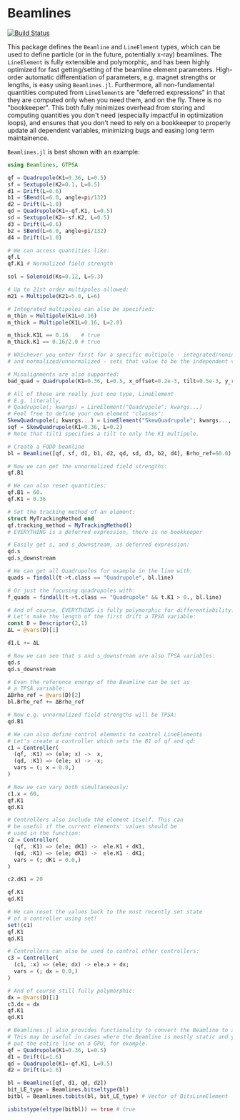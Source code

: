 # Beamlines

[![Build Status](https://github.com/mattsignorelli/Beamlines.jl/actions/workflows/CI.yml/badge.svg?branch=main)](https://github.com/mattsignorelli/Beamlines.jl/actions/workflows/CI.yml?query=branch%3Amain)

This package defines the `Beamline` and `LineElement` types, which can be used to define particle (or in the future, potentially x-ray) beamlines. The `LineElement` is fully extensible and polymorphic, and has been highly optimized for fast getting/setting of the beamline element parameters. High-order automatic differentiation of parameters, e.g. magnet strengths or lengths, is easy using `Beamlines.jl`. Furthermore, all non-fundamental quantities computed from `LineElement`s are "deferred expressions" in that they are computed only when you need them, and on the fly. There is no "bookkeeper". This both fully minimizes overhead from storing and computing quantities you don't need (especially impactful in optimization loops), and ensures that you don't need to rely on a bookkeeper to properly update all dependent variables, minimizing bugs and easing long term maintainence.

`Beamlines.jl` is best shown with an example:

```julia
using Beamlines, GTPSA

qf = Quadrupole(K1=0.36, L=0.5)
sf = Sextupole(K2=0.1, L=0.5)
d1 = Drift(L=0.6)
b1 = SBend(L=6.0, angle=pi/132)
d2 = Drift(L=1.0)
qd = Quadrupole(K1=-qf.K1, L=0.5)
sd = Sextupole(K2=-sf.K2, L=0.5)
d3 = Drift(L=0.6)
b2 = SBend(L=6.0, angle=pi/132)
d4 = Drift(L=1.0)

# We can access quantities like:
qf.L
qf.K1 # Normalized field strength

sol = Solenoid(Ks=0.12, L=5.3)

# Up to 21st order multipoles allowed:
m21 = Multipole(K21=5.0, L=6)

# Integrated multipoles can also be specified:
m_thin = Multipole(K1L=0.16)
m_thick = Multipole(K1L=0.16, L=2.0)

m_thick.K1L == 0.16    # true
m_thick.K1 == 0.16/2.0 # true

# Whichever you enter first for a specific multipole - integrated/nonintegrated
# and normalized/unnormalized - sets that value to be the independent variable

# Misalignments are also supported:
bad_quad = Quadrupole(K1=0.36, L=0.5, x_offset=0.2e-3, tilt=0.5e-3, y_rot=-0.5e-3)

# All of these are really just one type, LineElement
# E.g. literally,
# Quadrupole(; kwargs) = LineElement("Quadrupole"; kwargs...)
# Feel free to define your own element "classes":
SkewQuadrupole(; kwargs...) = LineElement("SkewQuadrupole"; kwargs..., tilt1=pi/4)
sqf = SkewQuadrupole(K1=0.36, L=0.2)
# Note that tilt1 specifies a tilt to only the K1 multipole.

# Create a FODO beamline
bl = Beamline([qf, sf, d1, b1, d2, qd, sd, d3, b2, d4], Brho_ref=60.0)

# Now we can get the unnormalized field strengths:
qf.B1

# We can also reset quantities:
qf.B1 = 60.
qf.K1 = 0.36

# Set the tracking method of an element:
struct MyTrackingMethod end
qf.tracking_method = MyTrackingMethod()
# EVERYTHING is a deferred expression, there is no bookkeeper

# Easily get s, and s_downstream, as deferred expression:
qd.s
qd.s_downstream

# We can get all Quadrupoles for example in the line with:
quads = findall(t->t.class == "Quadrupole", bl.line)

# Or just the focusing quadrupoles with:
f_quads = findall(t->t.class == "Quadrupole" && t.K1 > 0., bl.line)

# And of course, EVERYTHING is fully polymorphic for differentiability.
# Let's make the length of the first drift a TPSA variable:
const D = Descriptor(2,1)
ΔL = @vars(D)[1]

d1.L += ΔL

# Now we can see that s and s_downstream are also TPSA variables:
qd.s
qd.s_downstream

# Even the reference energy of the Beamline can be set as 
# a TPSA variable:
ΔBrho_ref = @vars(D)[2]
bl.Brho_ref += ΔBrho_ref

# Now e.g. unnormalized field strengths will be TPSA:
qd.B1

# We can also define control elements to control LineElements
# Let's create a controller which sets the B1 of qf and qd:
c1 = Controller(
  (qf, :K1) => (ele; x) ->  x,
  (qd, :K1) => (ele; x) -> -x;
  vars = (; x = 0.0,)
)

# Now we can vary both simultaneously:
c1.x = 60.
qf.K1
qd.K1

# Controllers also include the element itself. This can 
# be useful if the current elements' values should be 
# used in the function:
c2 = Controller(
  (qf, :K1) => (ele; dK1) ->  ele.K1 + dK1,
  (qd, :K1) => (ele; dK1) ->  ele.K1 - dK1;
  vars = (; dK1 = 0.0,)
)

c2.dK1 = 20

qf.K1
qd.K1

# We can reset the values back to the most recently set state
# of a controller using set!
set!(c1)
qf.K1
qd.K1

# Controllers can also be used to control other controllers:
c3 = Controller(
  (c1, :x) => (ele; dx) -> ele.x + dx;
  vars = (; dx = 0.0,)
)

# And of course still fully polymorphic:
dx = @vars(D)[1]
c3.dx = dx
qf.K1
qd.K1

# Beamlines.jl also provides functionality to convert the Beamline to a fully isbits type.
# This may be useful in cases where the Beamline is mostly static and you would like to 
# put the entire line on a GPU, for example.
qf = Quadrupole(K1=0.36, L=0.5)
d1 = Drift(L=1.6)
qd = Quadrupole(K1=-qf.K1, L=0.5)
d2 = Drift(L=1.6)

bl = Beamline([qf, d1, qd, d2])
bit_LE_type = Beamlines.bitseltype(bl)
bitbl = Beamlines.tobits(bl, bit_LE_type) # Vector of BitsLineElement

isbitstype(eltype(bitbl)) == true # true
```
